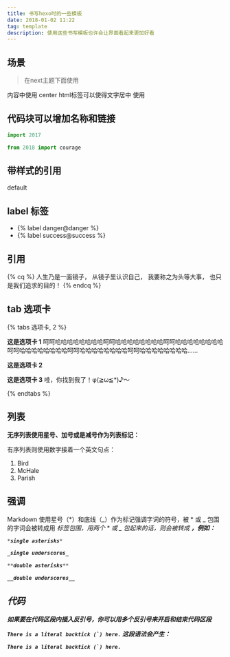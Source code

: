 ```yaml
---
title: 书写hexo时的一些模板
date: 2018-01-02 11:22
tag: template
description: 使用这些书写模板也许会让界面看起来更加好看
---
```


## 场景

> 在next主题下面使用

内容中使用 center html标签可以使得文字居中
使用

## 代码块可以增加名称和链接

```js goodidea http://leeeing.com leeblog
import 2017

from 2018 import courage

```

## 带样式的引用

<div class="note success"><p>default</p></div>

## label 标签

* {% label danger@danger %}
* {% label success@success %}

## 引用

{% cq %}
人生乃是一面镜子，
从镜子里认识自己，
我要称之为头等大事，
也只是我们追求的目的！
{% endcq %}

## tab 选项卡

{% tabs 选项卡, 2 %}
<!-- tab -->
**这是选项卡 1** 呵呵哈哈哈哈哈哈哈哈呵呵哈哈哈哈哈哈哈哈呵呵哈哈哈哈哈哈哈哈呵呵哈哈哈哈哈哈哈哈呵呵哈哈哈哈哈哈哈哈呵呵哈哈哈哈哈哈哈哈……
<!-- endtab -->
<!-- tab -->
**这是选项卡 2**
<!-- endtab -->
<!-- tab -->
**这是选项卡 3** 哇，你找到我了！φ(≧ω≦*)♪～
<!-- endtab -->
{% endtabs %}

## 列表

**无序列表使用星号、加号或是减号作为列表标记：**

有序列表则使用数字接着一个英文句点：
1. Bird
2. McHale
3. Parish

## 强调
Markdown 使用星号（*）和底线（_）作为标记强调字词的符号，被 * 或 _ 包围的字词会被转成用 <em> 标签包围，用两个 * 或 _ 包起来的话，则会被转成 <strong>，例如：

```js
*single asterisks*

_single underscores_

**double asterisks**

__double underscores__
```

## 代码

如果要在代码区段内插入反引号，你可以用多个反引号来开启和结束代码区段

``There is a literal backtick (`) here.``
这段语法会产生：

<p><code>There is a literal backtick (`) here.</code></p>